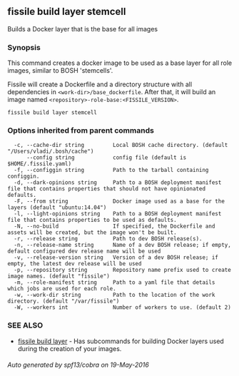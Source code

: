 ## fissile build layer stemcell

Builds a Docker layer that is the base for all images

### Synopsis



This command creates a docker image to be used as a base layer for all role images,
similar to BOSH 'stemcells'.

Fissile will create a Dockerfile and a directory structure with all dependencies in 
`<work-dir>/base_dockerfile`. After that, it will build an image named 
`<repository>-role-base:<FISSILE_VERSION>`.


```
fissile build layer stemcell
```

### Options inherited from parent commands

```
  -c, --cache-dir string         Local BOSH cache directory. (default "/Users/vladi/.bosh/cache")
      --config string            config file (default is $HOME/.fissile.yaml)
  -f, --configgin string         Path to the tarball containing configgin.
  -d, --dark-opinions string     Path to a BOSH deployment manifest file that contains properties that should not have opinionated defaults.
  -F, --from string              Docker image used as a base for the layers (default "ubuntu:14.04")
  -l, --light-opinions string    Path to a BOSH deployment manifest file that contains properties to be used as defaults.
  -N, --no-build                 If specified, the Dockerfile and assets will be created, but the image won't be built.
  -r, --release string           Path to dev BOSH release(s).
  -n, --release-name string      Name of a dev BOSH release; if empty, default configured dev release name will be used
  -v, --release-version string   Version of a dev BOSH release; if empty, the latest dev release will be used
  -p, --repository string        Repository name prefix used to create image names. (default "fissile")
  -m, --role-manifest string     Path to a yaml file that details which jobs are used for each role.
  -w, --work-dir string          Path to the location of the work directory. (default "/var/fissile")
  -W, --workers int              Number of workers to use. (default 2)
```

### SEE ALSO
* [fissile build layer](fissile_build_layer.md)	 - Has subcommands for building Docker layers used during the creation of your images.

###### Auto generated by spf13/cobra on 19-May-2016
